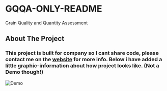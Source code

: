 # GQQA-ONLY-README
Grain Quality and Quantity Assessment

<!-- ABOUT THE PROJECT -->
## About The Project

### This project is built for company so I cant share code, please contact me on the [website](https://dheerajpant.github.io) for more info. Below i have added a little graphic-information about how project looks like. (Not a Demo though!)
![Demo](https://github.com/DheerajKumarPant/GQQA-ONLY-README-/blob/main/GQQA.gif)


